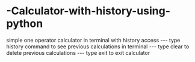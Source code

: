 # -Calculator-with-history-using-python
simple one operator calculator  in terminal with history access 
--- type history command to see previous calculations in terminal
--- type clear to delete previous calculations
--- type exit to exit calculator
